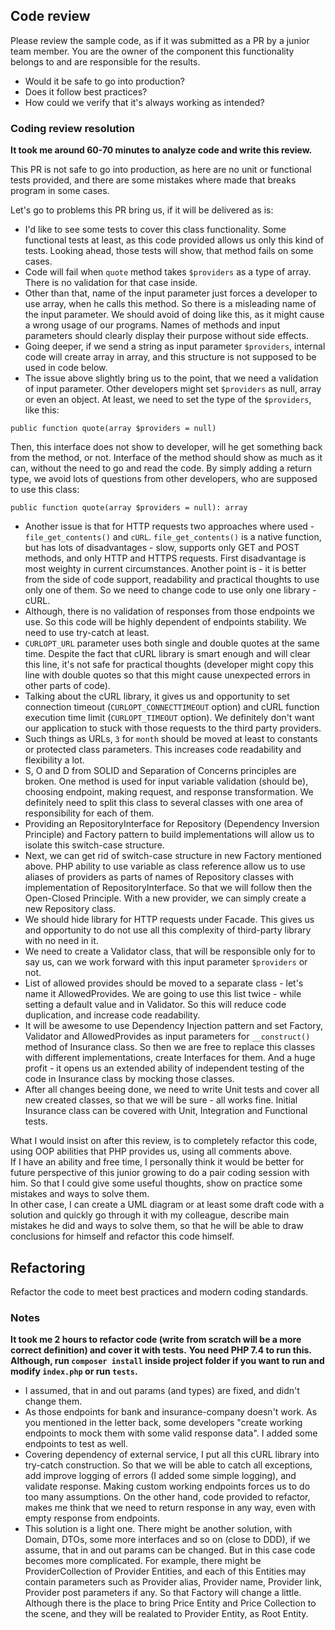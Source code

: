 ## Code review

Please review the sample code, as if it was submitted as a PR by a junior team member.
You are the owner of the component this functionality belongs to and are responsible for the results.

- Would it be safe to go into production?
- Does it follow best practices?
- How could we verify that it's always working as intended?

### Coding review resolution
**It took me around 60-70 minutes to analyze code and write this review.**

This PR is not safe to go into production, as here are no unit or functional tests provided, and there are some mistakes 
where made that breaks program in some cases.  
 
Let's go to problems this PR bring us, if it will be delivered as is:  
- I'd like to see some tests to cover this class functionality. Some functional tests at least, as this code provided 
allows us only this kind of tests. Looking ahead, those tests will show, that method fails on some cases.
- Code will fail when `quote` method takes `$providers` as a type of array. There is no validation for that case inside. 
- Other than that, name of the input parameter just forces a developer to use array, when he calls this method. So there 
is a misleading name of the input parameter. We should avoid of doing like this, as it might cause a wrong usage of our 
programs. Names of methods and input parameters should clearly display their purpose without side effects.
- Going deeper, if we send a string as input parameter `$providers`, internal code will create array in array, and this 
structure is not supposed to be used in code below.
- The issue above slightly bring us to the point, that we need a validation of input parameter. Other developers might
set `$providers` as null, array or even an object. At least, we need to set the type of the `$providers`, like this: 
```
public function quote(array $providers = null)
``` 
Then, this interface does not show to developer, will he get something back from the method, or not. Interface of the
method should show as much as it can, without the need to go and read the code. By simply adding a return type, we avoid
lots of questions from other developers, who are supposed to use this class:
```
public function quote(array $providers = null): array
``` 
- Another issue is that for HTTP requests two approaches where used - `file_get_contents()` and `cURL`. 
`file_get_contents()` is a native function, but has lots of disadvantages - slow, supports only GET and POST methods, 
and only HTTP and HTTPS requests. First disadvantage is most weighty in current circumstances. Another point is - it is 
better from the side of code support, readability and practical thoughts to use only one of them. So we need to change
code to use only one library - cURL.
- Although, there is no validation of responses from those endpoints we use. So this code will be highly dependent of 
endpoints stability. We need to use try-catch at least.
- `CURLOPT_URL` parameter uses both single and double quotes at the same time. Despite the fact that cURL library is
 smart enough and will clear this line, it's not safe for practical thoughts (developer might copy this line with double
  quotes so that this might cause unexpected errors in other parts of code).
- Talking about the cURL library, it gives us and opportunity to set connection timeout (`CURLOPT_CONNECTTIMEOUT` 
option) and cURL function execution time limit (`CURLOPT_TIMEOUT` option). We definitely don't want our application to 
stuck with those requests to the third party providers.
- Such things as URLs, `3` for `month` should be moved at least to constants or protected class parameters. This 
increases code readability and flexibility a lot.
- S, O and D from SOLID and Separation of Concerns principles are broken. One method is used for input variable 
validation (should be), choosing endpoint, making request, and response transformation. We definitely need to split this
class to several classes with one area of responsibility for each of them.
- Providing an RepositoryInterface for Repository (Dependency Inversion Principle) and Factory pattern to build 
implementations will allow us to isolate this switch-case structure.
- Next, we can get rid of switch-case structure in new Factory mentioned above. PHP ability to use variable as class 
reference allow us to use aliases of providers as parts of names of Repository classes with implementation of 
RepositoryInterface. So that we will follow then the Open-Closed Principle. With a new provider, we can simply create 
a new Repository class.
- We should hide library for HTTP requests under Facade. This gives us and opportunity to do not use all this complexity 
of third-party library with no need in it.
- We need to create a Validator class, that will be responsible only for to say us, can we work forward with this input 
 parameter `$providers` or not.
- List of allowed provides should be moved to a separate class - let's name it AllowedProvides. We are going to use this 
list twice - while setting a default value and in Validator. So this will reduce code duplication, and increase code 
readability.
- It will be awesome to use Dependency Injection pattern and set Factory, Validator and AllowedProvides as input 
parameters for `__construct()` method of Insurance class. So then we are free to replace this classes with different 
implementations, create Interfaces for them. And a huge profit - it opens us an extended ability of independent testing 
of the code in Insurance class by mocking those classes.
- After all changes beeing done, we need to write Unit tests and cover all new created classes, so that we will be 
sure - all works fine. Initial Insurance class can be covered with Unit, Integration and Functional tests.
  
  
What I would insist on after this review, is to completely refactor this code, using OOP abilities that PHP provides us, 
using all comments above.  
If I have an ability and free time, I personally think it would be better for future perspective of this junior growing 
to do a pair coding session with him. So that I could give some useful thoughts, show on practice some mistakes and 
ways to solve them.  
In other case, I can create a UML diagram or at least some draft code with a solution and quickly go through it with my 
colleague, describe main mistakes he did and ways to solve them, so that he will be able to draw conclusions for himself 
and refactor this code himself.

## Refactoring

Refactor the code to meet best practices and modern coding standards.


### Notes
**It took me 2 hours to refactor code (write from scratch will be a more correct definition) and cover it with tests.** 
**You need PHP 7.4 to run this. Although, run `composer install` inside project folder if you want to run and modify 
`index.php` or run `tests`.**
- I assumed, that in and out params (and types) are fixed, and didn't change them.
- As those endpoints for bank and insurance-company doesn't work. As you mentioned in the letter back, some developers 
"create working endpoints to mock them with some valid response data". I added some endpoints to test as well.
- Covering dependency of external service, I put all this cURL library into try-catch construction. So that we will be 
able to catch all exceptions, add improve logging of errors (I added some simple logging), and validate response. Making 
custom working endpoints forces us to do too many assumptions. On the other hand, code provided to refactor, makes me 
think that we need to return response in any way, even with empty response from endpoints.
- This solution is a light one. There might be another solution, with Domain, DTOs, some more interfaces and so on 
(close to DDD), if we assume, that in and out params can be changed. But in this case code becomes more complicated. For
 example, there might be ProviderCollection of Provider Entities, and each of this Entities may contain parameters such 
 as Provider alias, Provider name, Provider link, Provider post parameters if any. So that Factory will change a little.
 Although there is the place to bring Price Entity and Price Collection to the scene, and they will be realated to 
 Provider Entity, as Root Entity.